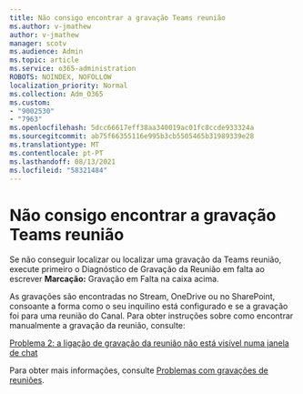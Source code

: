 ```yaml
---
title: Não consigo encontrar a gravação Teams reunião
ms.author: v-jmathew
author: v-jmathew
manager: scotv
ms.audience: Admin
ms.topic: article
ms.service: o365-administration
ROBOTS: NOINDEX, NOFOLLOW
localization_priority: Normal
ms.collection: Adm_O365
ms.custom:
- "9002530"
- "7963"
ms.openlocfilehash: 5dcc66617eff38aa340019ac01fc8ccde933324a
ms.sourcegitcommit: ab75f66355116e995b3cb5505465b31989339e28
ms.translationtype: MT
ms.contentlocale: pt-PT
ms.lasthandoff: 08/13/2021
ms.locfileid: "58321484"
---
```

# <a name="cant-find-the-teams-meeting-recording"></a>Não consigo encontrar a gravação Teams reunião

Se não conseguir localizar ou localizar uma gravação da Teams reunião, execute primeiro o Diagnóstico de Gravação da Reunião em falta ao escrever **Marcação:** Gravação em Falta na caixa acima. 

As gravações são encontradas no Stream, OneDrive ou no SharePoint, consoante a forma como o seu inquilino está configurado e se a gravação foi para uma reunião do Canal. Para obter instruções sobre como encontrar manualmente a gravação da reunião, consulte: 

[Problema 2: a ligação de gravação da reunião não está visível numa janela de chat](https://docs.microsoft.com/microsoftteams/troubleshoot/meetings/troubleshoot-meeting-recording-issues#issue-2-the-meeting-recording-link-isnt-visible-in-a-chat-window)

Para obter mais informações, consulte [Problemas com gravações de reuniões](https://docs.microsoft.com/microsoftteams/troubleshoot/meetings/troubleshoot-meeting-recording-issues).
